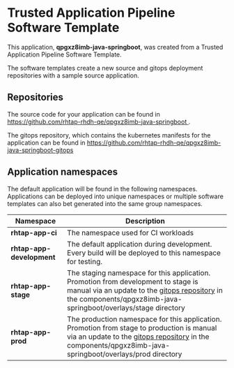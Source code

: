 # Trusted Application Pipeline Software Template

This application, **qpgxz8imb-java-springboot**, was created from a Trusted Application Pipeline Software Template.

The software templates create a new source and gitops deployment repositories with a sample source application. 

## Repositories

The source code for your application can be found in [https://github.com/rhtap-rhdh-qe/qpgxz8imb-java-springboot ](https://github.com/rhtap-rhdh-qe/qpgxz8imb-java-springboot ).
 
The gitops repository, which contains the kubernetes manifests for the application can be found in 
[https://github.com/rhtap-rhdh-qe/qpgxz8imb-java-springboot-gitops ](https://github.com/rhtap-rhdh-qe/qpgxz8imb-java-springboot-gitops ) 

## Application namespaces 

The default application will be found in the following namespaces. Applications can be deployed into unique namespaces or multiple software templates can also bet generated into the same group namespaces.  

|  Namespace   |  Description   |  
| -------- | -------- |
| **rhtap-app-ci** | The namespace used for CI workloads |
| **rhtap-app-development** | The default application during development. Every build will be deployed to this namespace for testing. |
| **rhtap-app-stage** | The staging namespace for this application. Promotion from development to stage is manual via an update to the [gitops repository](https://github.com/rhtap-rhdh-qe/qpgxz8imb-java-springboot-gitops ) in the components/qpgxz8imb-java-springboot/overlays/stage directory |
| **rhtap-app-prod** | The production namespace for this application. Promotion from stage to production is manual via an update to the [gitops repository](https://github.com/rhtap-rhdh-qe/qpgxz8imb-java-springboot-gitops ) in the components/qpgxz8imb-java-springboot/overlays/prod directory |